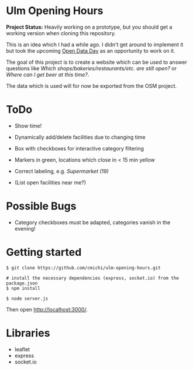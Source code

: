 # Ulm Opening Hours

**Project Status:** Heavily working on a prototype, but you should get
a working version when cloning this repository.

This is an idea which I had a while ago. I didn't get around to implement 
it but took the upcoming [Open Data Day](http://ulmapi.de/#opendataday)
as an opportunity to work on it.

The goal of this project is to create a website which can be used to answer
questions like *Which shops/bakeries/restaurants/etc. are still open?* or
*Where can I get beer at this time?*.

The data which is used will for now be exported from the OSM project.


# ToDo 

 * Show time!
 * Dynamically add/delete facilities due to changing time
 * Box with checkboxes for interactive category filtering
 * Markers in green, locations which close in < 15 min yellow
 * Correct labeling, e.g. *Supermarket (19)*

 * (List open facilities near me?)

# Possible Bugs

 * Category checkboxes must be adapted, categories vanish in the evening!


# Getting started

	$ git clone https://github.com/cmichi/ulm-opening-hours.git

	# install the necessary dependencies (express, socket.io) from the package.json
	$ npm install	

	$ node server.js

Then open [http://localhost:3000/](http://localhost:3000).


# Libraries

 * leaflet
 * express
 * socket.io

